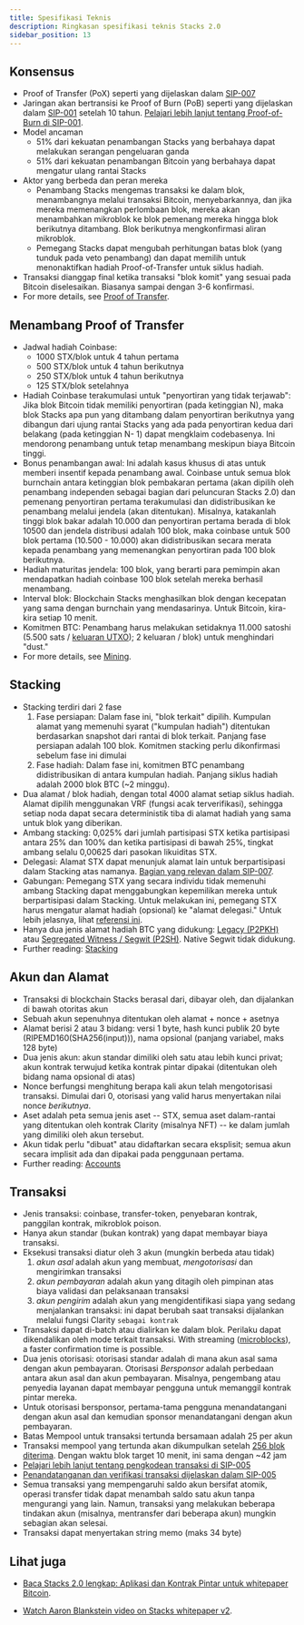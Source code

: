 ```yaml
---
title: Spesifikasi Teknis
description: Ringkasan spesifikasi teknis Stacks 2.0
sidebar_position: 13
---
```


## Konsensus

- Proof of Transfer (PoX) seperti yang dijelaskan dalam [SIP-007](https://github.com/stacksgov/sips/blob/main/sips/sip-007/sip-007-stacking-consensus.md)
- Jaringan akan bertransisi ke Proof of Burn (PoB) seperti yang dijelaskan dalam [SIP-001](https://github.com/stacksgov/sips/blob/main/sips/sip-001/sip-001-burn-election.md) setelah 10 tahun. [Pelajari lebih lanjut tentang Proof-of-Burn di SIP-001](https://github.com/stacksgov/sips/blob/main/sips/sip-001/sip-001-burn-election.md).
- Model ancaman
  - 51% dari kekuatan penambangan Stacks yang berbahaya dapat melakukan serangan pengeluaran ganda
  - 51% dari kekuatan penambangan Bitcoin yang berbahaya dapat mengatur ulang rantai Stacks
- Aktor yang berbeda dan peran mereka
  - Penambang Stacks mengemas transaksi ke dalam blok, menambangnya melalui transaksi Bitcoin, menyebarkannya, dan jika mereka memenangkan perlombaan blok, mereka akan menambahkan mikroblok ke blok pemenang mereka hingga blok berikutnya ditambang. Blok berikutnya mengkonfirmasi aliran mikroblok.
  - Pemegang Stacks dapat mengubah perhitungan batas blok (yang tunduk pada veto penambang) dan dapat memilih untuk menonaktifkan hadiah Proof-of-Transfer untuk siklus hadiah.
- Transaksi dianggap final ketika transaksi "blok komit" yang sesuai pada Bitcoin diselesaikan. Biasanya sampai dengan 3-6 konfirmasi.
- For more details, see [Proof of Transfer](proof-of-transfer).

## Menambang Proof of Transfer

- Jadwal hadiah Coinbase:
  - 1000 STX/blok untuk 4 tahun pertama
  - 500 STX/blok untuk 4 tahun berikutnya
  - 250 STX/blok untuk 4 tahun berikutnya
  - 125 STX/blok setelahnya
- Hadiah Coinbase terakumulasi untuk "penyortiran yang tidak terjawab": Jika blok Bitcoin tidak memiliki penyortiran (pada ketinggian N), maka blok Stacks apa pun yang ditambang dalam penyortiran berikutnya yang dibangun dari ujung rantai Stacks yang ada pada penyortiran kedua dari belakang (pada ketinggian N- 1) dapat mengklaim codebasenya. Ini mendorong penambang untuk tetap menambang meskipun biaya Bitcoin tinggi.
- Bonus penambangan awal: Ini adalah kasus khusus di atas untuk memberi insentif kepada penambang awal. Coinbase untuk semua blok burnchain antara ketinggian blok pembakaran pertama (akan dipilih oleh penambang independen sebagai bagian dari peluncuran Stacks 2.0) dan pemenang penyortiran pertama terakumulasi dan didistribusikan ke penambang melalui jendela (akan ditentukan). Misalnya, katakanlah tinggi blok bakar adalah 10.000 dan penyortiran pertama berada di blok 10500 dan jendela distribusi adalah 100 blok, maka coinbase untuk 500 blok pertama (10.500 - 10.000) akan didistribusikan secara merata kepada penambang yang memenangkan penyortiran pada 100 blok berikutnya.
- Hadiah maturitas jendela: 100 blok, yang berarti para pemimpin akan mendapatkan hadiah coinbase 100 blok setelah mereka berhasil menambang.
- Interval blok: Blockchain Stacks menghasilkan blok dengan kecepatan yang sama dengan burnchain yang mendasarinya. Untuk Bitcoin, kira-kira setiap 10 menit.
- Komitmen BTC: Penambang harus melakukan setidaknya 11.000 satoshi (5.500 sats / [keluaran UTXO](https://learnmeabitcoin.com/technical/utxo)); 2 keluaran / blok) untuk menghindari "dust."
- For more details, see [Mining](mining).

## Stacking

- Stacking terdiri dari 2 fase
  1. Fase persiapan: Dalam fase ini, "blok terkait" dipilih. Kumpulan alamat yang memenuhi syarat ("kumpulan hadiah") ditentukan berdasarkan snapshot dari rantai di blok terkait. Panjang fase persiapan adalah 100 blok. Komitmen stacking perlu dikonfirmasi sebelum fase ini dimulai
  2. Fase hadiah: Dalam fase ini, komitmen BTC penambang didistribusikan di antara kumpulan hadiah. Panjang siklus hadiah adalah 2000 blok BTC (~2 minggu).
- Dua alamat / blok hadiah, dengan total 4000 alamat setiap siklus hadiah. Alamat dipilih menggunakan VRF (fungsi acak terverifikasi), sehingga setiap noda dapat secara deterministik tiba di alamat hadiah yang sama untuk blok yang diberikan.
- Ambang stacking: 0,025% dari jumlah partisipasi STX ketika partisipasi antara 25% dan 100% dan ketika partisipasi di bawah 25%, tingkat ambang selalu 0,00625 dari pasokan likuiditas STX.
- Delegasi: Alamat STX dapat menunjuk alamat lain untuk berpartisipasi dalam Stacking atas namanya. [Bagian yang relevan dalam SIP-007](https://github.com/stacksgov/sips/blob/main/sips/sip-007/sip-007-stacking-consensus.md#stacker-delegation).
- Gabungan: Pemegang STX yang secara individu tidak memenuhi ambang Stacking dapat menggabungkan kepemilikan mereka untuk berpartisipasi dalam Stacking. Untuk melakukan ini, pemegang STX harus mengatur alamat hadiah (opsional) ke "alamat delegasi." Untuk lebih jelasnya, lihat [referensi ini](https://docs.stacks.co/references/stacking-contract#delegate-stx).
- Hanya dua jenis alamat hadiah BTC yang didukung: [Legacy (P2PKH)](https://en.bitcoin.it/wiki/Transaction#Pay-to-PubkeyHash) atau [Segregated Witness / Segwit (P2SH)](https://en.bitcoin.it/wiki/Pay_to_script_hash). Native Segwit tidak didukung.
- Further reading: [Stacking](stacking)

## Akun dan Alamat

- Transaksi di blockchain Stacks berasal dari, dibayar oleh, dan dijalankan di bawah otoritas akun
- Sebuah akun sepenuhnya ditentukan oleh alamat + nonce + asetnya
- Alamat berisi 2 atau 3 bidang: versi 1 byte, hash kunci publik 20 byte (RIPEMD160(SHA256(input))), nama opsional (panjang variabel, maks 128 byte)
- Dua jenis akun: akun standar dimiliki oleh satu atau lebih kunci privat; akun kontrak terwujud ketika kontrak pintar dipakai (ditentukan oleh bidang nama opsional di atas)
- Nonce berfungsi menghitung berapa kali akun telah mengotorisasi transaksi. Dimulai dari 0, otorisasi yang valid harus menyertakan nilai nonce _berikutnya_.
- Aset adalah peta semua jenis aset -- STX, semua aset dalam-rantai yang ditentukan oleh kontrak Clarity (misalnya NFT) -- ke dalam jumlah yang dimiliki oleh akun tersebut.
- Akun tidak perlu "dibuat" atau didaftarkan secara eksplisit; semua akun secara implisit ada dan dipakai pada penggunaan pertama.
- Further reading: [Accounts](accounts)

## Transaksi

- Jenis transaksi: coinbase, transfer-token, penyebaran kontrak, panggilan kontrak, mikroblok poison.
- Hanya akun standar (bukan kontrak) yang dapat membayar biaya transaksi.
- Eksekusi transaksi diatur oleh 3 akun (mungkin berbeda atau tidak)
  1. _akun asal_ adalah akun yang membuat, _mengotorisasi_ dan mengirimkan transaksi
  2. _akun pembayaran_ adalah akun yang ditagih oleh pimpinan atas biaya validasi dan pelaksanaan transaksi
  3. _akun pengirim_ adalah akun yang mengidentifikasi siapa yang sedang menjalankan transaksi: ini dapat berubah saat transaksi dijalankan melalui fungsi Clarity `sebagai kontrak`
- Transaksi dapat di-batch atau dialirkan ke dalam blok. Perilaku dapat dikendalikan oleh mode terkait transaksi. With streaming ([microblocks](microblocks)), a faster confirmation time is possible.
- Dua jenis otorisasi: otorisasi standar adalah di mana akun asal sama dengan akun pembayaran. Otorisasi _Bersponsor_ adalah perbedaan antara akun asal dan akun pembayaran. Misalnya, pengembang atau penyedia layanan dapat membayar pengguna untuk memanggil kontrak pintar mereka.
- Untuk otorisasi bersponsor, pertama-tama pengguna menandatangani dengan akun asal dan kemudian sponsor menandatangani dengan akun pembayaran.
- Batas Mempool untuk transaksi tertunda bersamaan adalah 25 per akun
- Transaksi mempool yang tertunda akan dikumpulkan setelah [256 blok diterima](https://github.com/stacks-network/stacks-blockchain/blob/master/src/core/mempool.rs#L62). Dengan waktu blok target 10 menit, ini sama dengan ~42 jam
- [Pelajari lebih lanjut tentang pengkodean transaksi di SIP-005](https://github.com/stacksgov/sips/blob/main/sips/sip-005/sip-005-blocks-and-transactions.md#transaction-encoding)
- [Penandatanganan dan verifikasi transaksi dijelaskan dalam SIP-005](https://github.com/stacksgov/sips/blob/main/sips/sip-005/sip-005-blocks-and-transactions.md#transaction-signing-and-verifying)
- Semua transaksi yang mempengaruhi saldo akun bersifat atomik, operasi transfer tidak dapat menambah saldo satu akun tanpa mengurangi yang lain. Namun, transaksi yang melakukan beberapa tindakan akun (misalnya, mentransfer dari beberapa akun) mungkin sebagian akan selesai.
- Transaksi dapat menyertakan string memo (maks 34 byte)

## Lihat juga

- [Baca Stacks 2.0 lengkap: Aplikasi dan Kontrak Pintar untuk whitepaper Bitcoin](https://cloudflare-ipfs.com/ipfs/QmaGgiVHymeDjAc3aF1AwyhiFFwN97pme5m536cHT4FsAW).

- [Watch Aaron Blankstein video on Stacks whitepaper v2](https://www.youtube.com/watch?v=Wd-Bfe8Sn-Y).
